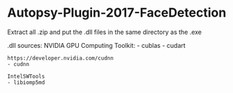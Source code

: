 # Autopsy-Plugin-2017-FaceDetection

 Extract all .zip and put the .dll files in the same directory as the .exe

 .dll sources:
	NVIDIA GPU Computing Toolkit:
	- cublas
	- cudart

	https://developer.nvidia.com/cudnn
	- cudnn
	
	IntelSWTools
	- libiomp5md
